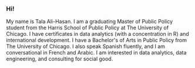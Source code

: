 ### Hi!

My name is Tala Ali-Hasan. I am a graduating Master of Public Policy student from the Harris School of Public Policy at The University of Chicago. I have certificates in data analytics (with a concentration in R) and international development. I have a Bachelor's of Arts in Public Policy from The University of Chicago. I also speak Spanish fluently, and I am conversational in French and Arabic. I am interested in data analytics, data engineering, and consulting for social good. 

<!--
**talaalihasan/talaalihasan** is a ✨ _special_ ✨ repository because its `README.md` (this file) appears on your GitHub profile.

Here are some ideas to get you started:

- 🔭 I’m currently working on ...
- 🌱 I’m currently learning ...
- 👯 I’m looking to collaborate on ...
- 🤔 I’m looking for help with ...
- 💬 Ask me about ...
- 📫 How to reach me: ...
- 😄 Pronouns: ...
- ⚡ Fun fact: ...
-->
